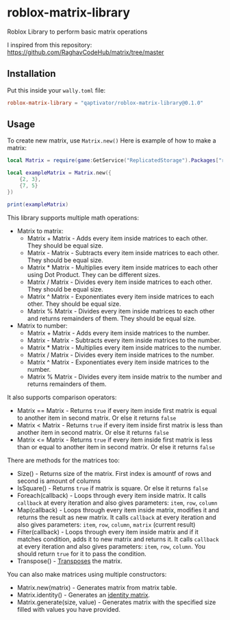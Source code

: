 # roblox-matrix-library

Roblox Library to perform basic matrix operations

I inspired from this repository: https://github.com/RaghavCodeHub/matrix/tree/master

## Installation

Put this inside your `wally.toml` file:

```toml
roblox-matrix-library = "qaptivator/roblox-matrix-library@0.1.0"
```

## Usage

To create new matrix, use `Matrix.new()`
Here is example of how to make a matrix:

```lua
local Matrix = require(game:GetService("ReplicatedStorage").Packages["roblox-matrix-library"])

local exampleMatrix = Matrix.new({
    {2, 3},
    {7, 5}
})

print(exampleMatrix)
```

This library supports multiple math operations:

- Matrix to matrix:
  - Matrix + Matrix - Adds every item inside matrices to each other. They should be equal size.
  - Matrix - Matrix - Subtracts every item inside matrices to each other. They should be equal size.
  - Matrix \* Matrix - Multiplies every item inside matrices to each other using Dot Product. They can be different sizes.
  - Matrix / Matrix - Divides every item inside matrices to each other. They should be equal size.
  - Matrix ^ Matrix - Exponentiates every item inside matrices to each other. They should be equal size.
  - Matrix % Matrix - Divides every item inside matrices to each other and returns remainders of them. They should be equal size.
- Matrix to number:
  - Matrix + Matrix - Adds every item inside matrices to the number.
  - Matrix - Matrix - Subtracts every item inside matrices to the number.
  - Matrix \* Matrix - Multiplies every item inside matrices to the number.
  - Matrix / Matrix - Divides every item inside matrices to the number.
  - Matrix ^ Matrix - Exponentiates every item inside matrices to the number.
  - Matrix % Matrix - Divides every item inside matrix to the number and returns remainders of them.

It also supports comparison operators:

- Matrix == Matrix - Returns `true` if every item inside first matrix is equal to another item in second matrix. Or else it returns `false`
- Matrix < Matrix - Returns `true` if every item inside first matrix is less than another item in second matrix. Or else it returns `false`
- Matrix <= Matrix - Returns `true` if every item inside first matrix is less than or equal to another item in second matrix. Or else it returns `false`

There are methods for the matrices too:

- Size() - Returns size of the matrix. First index is amountf of rows and second is amount of columns
- IsSquare() - Returns `true` if matrix is square. Or else it returns `false`
- Foreach(callback) - Loops through every item inside matrix. It calls `callback` at every iteration and also gives parameters: `item`, `row`, `column`
- Map(callback) - Loops through every item inside matrix, modifies it and returns the result as new matrix. It calls `callback` at every iteration and also gives parameters: `item`, `row`, `column`, `matrix` (current result)
- Filter(callback) - Loops through every item inside matrix and if it matches condition, adds it to new matrix and returns it. It calls `callback` at every iteration and also gives parameters: `item`, `row`, `column`. You should return `true` for it to pass the condition.
- Transpose() - [Transposes](https://en.wikipedia.org/wiki/Transpose) the matrix.

You can also make matrices using multiple constructors:

- Matrix.new(matrix) - Generates matrix from matrix table.
- Matrix.identity() - Generates an [identity matrix](https://en.wikipedia.org/wiki/Identity_matrix).
- Matrix.generate(size, value) - Generates matrix with the specified size filled with values you have provided.
